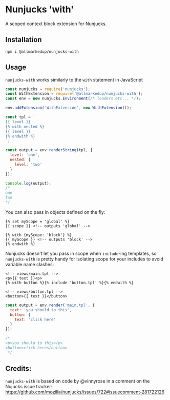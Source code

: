 # Nunjucks 'with'

A scoped context block extension for Nunjucks.

## Installation

```
npm i @allmarkedup/nunjucks-with
```

## Usage

`nunjucks-with` works similarly to the `with` statement in JavaScript

```js
const nunjucks = require('nunjucks');
const WithExtension = require('@allmarkedup/nunjucks-with');
const env = new nunjucks.Environment(/* loaders etc... */);

env.addExtension('WithExtension', new WithExtension());

const tpl = `
{{ level }}
{% with nested %}
{{ level }}
{% endwith %}
`;

const output = env.renderString(tpl, {
  level: 'one',
  nested: {
    level: 'two'
  }
});

console.log(output);
/* 
one
two
*/

```

You can also pass in objects defined on the fly:

```nunjucks
{% set myScope = 'global' %}
{{ scope }} <!-- outputs 'global' -->

{% with {myScope: 'block'} %}
{{ myScope }} <!-- outputs 'block' -->
{% endwith %}
```

Nunjucks doesn't let you pass in scope when `include`-ing templates, so `nunjucks-with` is pretty handy for isolating scope for your includes to avoid variable name clashes:

```nunjucks
<!-- views/main.tpl -->
<p>{{ text }}<p>
{% with button %}{% include 'button.tpl' %}{% endwith %}

<!-- views/button.tpl -->
<button>{{ text }}</button>
```

```js
const output = env.render('main.tpl', {
  text: 'you should to this',
  button: {
    text: 'click here'
  }
});

/*
<p>you should to this</p>
<button>click here</button>
 */
```

## Credits:

`nunjucks-with` is based on code by @vinnyrose in a comment on the Nujucks issue tracker: https://github.com/mozilla/nunjucks/issues/722#issuecomment-281722126



